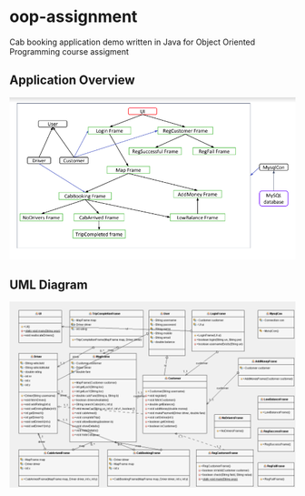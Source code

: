 # oop-assignment

Cab booking application demo written in Java for Object Oriented Programming course assigment

## Application Overview
![Overview](/overview.png)

## UML Diagram
![UML Diagram](/uml_diagram.png)
